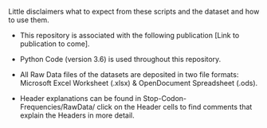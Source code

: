Little disclaimers what to expect from these scripts and the dataset and how to use them. 

- This repository is associated with the following publication [Link to publication to come]. 

- Python Code (version 3.6) is used throughout this repository.

- All Raw Data files of the datasets are deposited in two file formats: Microsoft Excel Worksheet (.xlsx) & OpenDocument Spreadsheet (.ods).

- Header explanations can be found in Stop-Codon-Frequencies/RawData/ click on the Header cells to find comments that explain the Headers in more detail.
